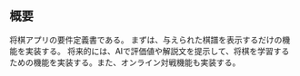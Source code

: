 ## 概要
将棋アプリの要件定義書である。
まずは、与えられた棋譜を表示するだけの機能を実装する。
将来的には、AIで評価値や解説文を提示して、将棋を学習するための機能を実装する。また、オンライン対戦機能も実装する。
